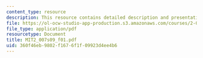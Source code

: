 ```yaml
---
content_type: resource
description: This resource contains detailed description and presentation.
file: https://ol-ocw-studio-app-production.s3.amazonaws.com/courses/2-007-design-and-manufacturing-i-spring-2009/360f46eb9802f1676f1f09923d4ee4b6_MIT2_007s09_f01.pdf
file_type: application/pdf
resourcetype: Document
title: MIT2_007s09_f01.pdf
uid: 360f46eb-9802-f167-6f1f-09923d4ee4b6
---
```

